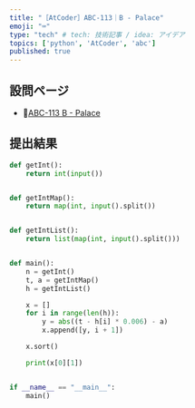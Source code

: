 ```yaml
---
title: "［AtCoder］ABC-113｜B - Palace"
emoji: "⌨️"
type: "tech" # tech: 技術記事 / idea: アイデア
topics: ['python', 'AtCoder', 'abc']
published: true
---
```


## 設問ページ

- 🔗[ABC-113 B - Palace](https://atcoder.jp/contests/abc113/tasks/abc113_b)

## 提出結果

```python
def getInt():
    return int(input())


def getIntMap():
    return map(int, input().split())


def getIntList():
    return list(map(int, input().split()))


def main():
    n = getInt()
    t, a = getIntMap()
    h = getIntList()

    x = []
    for i in range(len(h)):
        y = abs((t - h[i] * 0.006) - a)
        x.append([y, i + 1])

    x.sort()

    print(x[0][1])


if __name__ == "__main__":
    main()
```

